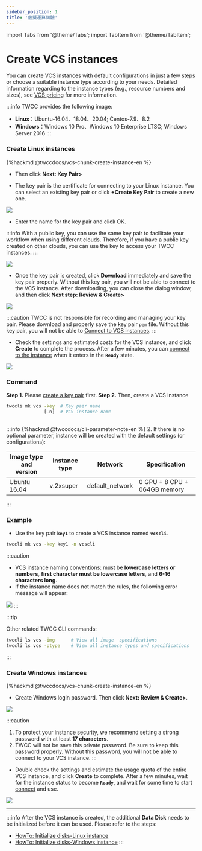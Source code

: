 ```yaml
---
sidebar_position: 1
title: '虛擬運算個體'
---
```


import Tabs from '@theme/Tabs';
import TabItem from '@theme/TabItem';

# Create VCS instances


You can create VCS instances with default configurations in just a few steps or choose a suitable instance type according to your needs. Detailed information regarding to the instance types (e.g., resource numbers and sizes), see [VCS pricing](https://man.twcc.ai/@twccdocs/SJWlN3YDr?type=view#虛擬運算服務-Virtual-Compute-Service-VCS) for more information.


:::info
TWCC provides the following image:
- **Linux**：Ubuntu-16.04、18.04、20.04; Centos-7.9、8.2
- **Windows**：Windows 10 Pro、Windows 10 Enterprise LTSC; Windows Server 2016
:::


### Create <i class="fa fa-linux" aria-hidden="true"></i> Linux instances

<!-- 1 start -->

<Tabs>

<TabItem value="TWCC Portal" label="TWCC Portal">



{%hackmd @twccdocs/vcs-chunk-create-instance-en %}

- Then click **Next: Key Pair>**

* The key pair is the certificate for connecting to your Linux instance. You can select an existing key pair or click **+Create Key Pair** to create a new one.

![](https://cos.twcc.ai/SYS-MANUAL/uploads/upload_bb3923b8a3b673f9a8bca29e5d4ecac1.png)



* Enter the name for the key pair and click OK.

:::info
With a public key, you can use the same key pair to facilitate your workflow when using different clouds. Therefore, if you have a public key created on other clouds, you can use the key to access your TWCC instances.
:::


![](https://cos.twcc.ai/SYS-MANUAL/uploads/upload_4d043ab59e1bc98d1470cb99db876b61.png)



*  Once the key pair is created, click **Download** immediately and save the key pair properly. Without this key pair, you will not be able to connect to the VCS instance. After downloading, you can close the dialog window, and then click **Next step: Review & Create>**

![](https://cos.twcc.ai/SYS-MANUAL/uploads/upload_ae07492cf385fefe15ba37057cf9a5c2.png)



:::caution
TWCC is not responsible for recording and managing your key pair. Please download and properly save the key pair `pem` file. Without this key pair, you will not be able to [<ins>Connect to VCS instances</ins>](https://man.twcc.ai/@twccdocs/vcs-guide-connect-to-linux-from-windows-en).
:::


* Check the settings and estimated costs for the VCS instance, and click **Create** to  complete the process. After a few minutes, you can [<ins>connect to the instance</ins>](https://man.twcc.ai/@twccdocs/vcs-guide-connect-to-linux-from-windows-en) when it enters in the **`Ready`** state.

![](https://cos.twcc.ai/SYS-MANUAL/uploads/upload_069ef79ec5b926c0eefe04f0c00aee65.png)


</TabItem>

<TabItem value="TWCC CLI" label="TWCC CLI">


### Command

**Step 1.** Please [<ins>create a key pair</ins>](https://man.twcc.ai/@twccdocs/guide-vcs-keypair-en) first.
**Step 2.** Then, create a VCS instance

```bash
twccli mk vcs -key  # Key pair name
              [-n]  # VCS instance name
                
```
:::info
{%hackmd @twccdocs/cli-parameter-note-en %}
2. If there is no optional parameter, instance will be created with the default  settings (or configurations):

| Image type and version |  Instance type |Network|Specification|
| -------- | -------- | -------- | -------- |
| Ubuntu 16.04    | v.2xsuper  | default_network  | 0 GPU + 8 CPU + 064GB memory |
:::

### Example

- Use the key pair **`key1`** to create a VCS instance named **`vcscli`**.

```bash
twccli mk vcs -key key1 -n vcscli
```

:::caution
- VCS instance naming conventions: must be **lowercase letters or numbers**, **first character must be lowercase letters**, and **6-16 characters long**.
- If the instance name does not match the rules, the following error message will appear:

![](https://cos.twcc.ai/SYS-MANUAL/uploads/upload_095834bd7ee5d99d3a70596a7c462629.png)
:::

:::tip

Other related TWCC CLI commands:

```bash
twccli ls vcs -img      # View all image  specifications
twccli ls vcs -ptype    # View all instance types and specifications
```

:::


</TabItem>

</Tabs>


### Create <i class="fa fa-windows" aria-hidden="true"></i>  Windows instances

<!-- 1 start -->

<Tabs>

<TabItem value="TWCC Portal" label="TWCC Portal">

{%hackmd @twccdocs/vcs-chunk-create-instance-en %}


- Create Windows login password. Then click **Next: Review & Create>**.


![](https://cos.twcc.ai/SYS-MANUAL/uploads/upload_1f7886c8ca360db6a07b4fcfa9255a92.png)

:::caution
1. To protect your instance security, we recommend setting a strong password with at least **17 characters**.
2. TWCC will not be save this private password. Be sure to keep this password properly. Without this password, you will not be able to connect to your VCS instance.
:::

* Double check the settings and estimate the usage quota of the entire VCS instance, and click **Create** to complete. After a few minutes, wait for the instance status to become **`Ready`**, and wait for some time to start
[<ins>connect</ins>](https://man.twcc.ai/@twccdocs/vcs-guide-connect-to-windows-from-windows-en) and use.

![](https://cos.twcc.ai/SYS-MANUAL/uploads/upload_ad0449c9897ecfaf0a261e525a98203c.png)


</TabItem>

</Tabs>


---

:::info
After the VCS instance is created, the additional **Data Disk** needs to be initialized before it can be used. Please refer to the steps:

- [<ins>HowTo: Initialize disks-Linux instance</ins>](https://man.twcc.ai/@twccdocs/howto-bss-init-vol-linux-en)
- [<ins>HowTo: Initialize disks-Windows instance</ins>](https://man.twcc.ai/@twccdocs/howto-bss-init-vol-windows-en)
:::